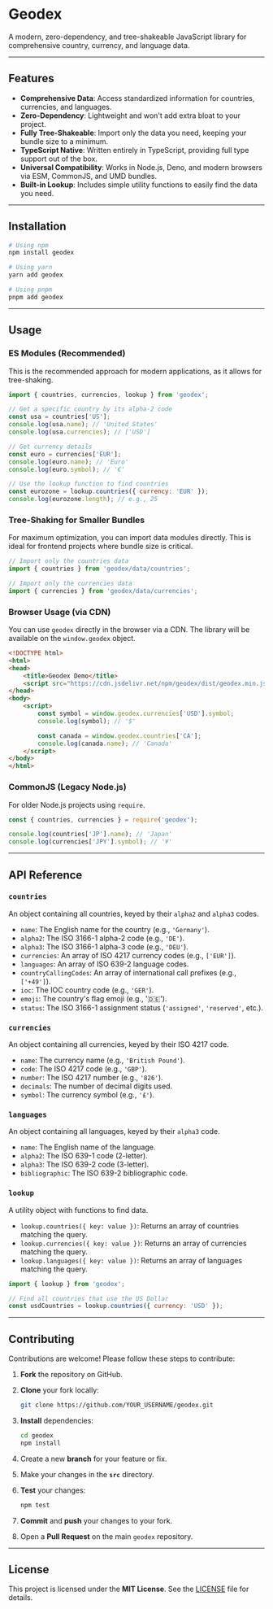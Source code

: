# Geodex

A modern, zero-dependency, and tree-shakeable JavaScript library for comprehensive country, currency, and language data.

[](https://www.google.com/search?q=https://www.npmjs.com/package/geodex)
[](https://opensource.org/licenses/MIT)
[](https://www.google.com/search?q=https://github.com/future-station/geodex/actions)

-----

## Features

- **Comprehensive Data**: Access standardized information for countries, currencies, and languages.
- **Zero-Dependency**: Lightweight and won't add extra bloat to your project.
- **Fully Tree-Shakeable**: Import only the data you need, keeping your bundle size to a minimum.
- **TypeScript Native**: Written entirely in TypeScript, providing full type support out of the box.
- **Universal Compatibility**: Works in Node.js, Deno, and modern browsers via ESM, CommonJS, and UMD bundles.
- **Built-in Lookup**: Includes simple utility functions to easily find the data you need.

-----

## Installation

```bash
# Using npm
npm install geodex

# Using yarn
yarn add geodex

# Using pnpm
pnpm add geodex
```

-----

## Usage

### ES Modules (Recommended)

This is the recommended approach for modern applications, as it allows for tree-shaking.

```javascript
import { countries, currencies, lookup } from 'geodex';

// Get a specific country by its alpha-2 code
const usa = countries['US'];
console.log(usa.name); // 'United States'
console.log(usa.currencies); // ['USD']

// Get currency details
const euro = currencies['EUR'];
console.log(euro.name); // 'Euro'
console.log(euro.symbol); // '€'

// Use the lookup function to find countries
const eurozone = lookup.countries({ currency: 'EUR' });
console.log(eurozone.length); // e.g., 25
```

### Tree-Shaking for Smaller Bundles

For maximum optimization, you can import data modules directly. This is ideal for frontend projects where bundle size is critical.

```javascript
// Import only the countries data
import { countries } from 'geodex/data/countries';

// Import only the currencies data
import { currencies } from 'geodex/data/currencies';
```

### Browser Usage (via CDN)

You can use `geodex` directly in the browser via a CDN. The library will be available on the `window.geodex` object.

```html
<!DOCTYPE html>
<html>
<head>
    <title>Geodex Demo</title>
    <script src="https://cdn.jsdelivr.net/npm/geodex/dist/geodex.min.js"></script>
</head>
<body>
    <script>
        const symbol = window.geodex.currencies['USD'].symbol;
        console.log(symbol); // '$'

        const canada = window.geodex.countries['CA'];
        console.log(canada.name); // 'Canada'
    </script>
</body>
</html>
```

### CommonJS (Legacy Node.js)

For older Node.js projects using `require`.

```javascript
const { countries, currencies } = require('geodex');

console.log(countries['JP'].name); // 'Japan'
console.log(currencies['JPY'].symbol); // '¥'
```

-----

## API Reference

### `countries`

An object containing all countries, keyed by their `alpha2` and `alpha3` codes.

- `name`: The English name for the country (e.g., `'Germany'`).
- `alpha2`: The ISO 3166-1 alpha-2 code (e.g., `'DE'`).
- `alpha3`: The ISO 3166-1 alpha-3 code (e.g., `'DEU'`).
- `currencies`: An array of ISO 4217 currency codes (e.g., `['EUR']`).
- `languages`: An array of ISO 639-2 language codes.
- `countryCallingCodes`: An array of international call prefixes (e.g., `['+49']`).
- `ioc`: The IOC country code (e.g., `'GER'`).
- `emoji`: The country's flag emoji (e.g., '🇩🇪').
- `status`: The ISO 3166-1 assignment status (`'assigned'`, `'reserved'`, etc.).

### `currencies`

An object containing all currencies, keyed by their ISO 4217 code.

- `name`: The currency name (e.g., `'British Pound'`).
- `code`: The ISO 4217 code (e.g., `'GBP'`).
- `number`: The ISO 4217 number (e.g., `'826'`).
- `decimals`: The number of decimal digits used.
- `symbol`: The currency symbol (e.g., `'£'`).

### `languages`

An object containing all languages, keyed by their `alpha3` code.

- `name`: The English name of the language.
- `alpha2`: The ISO 639-1 code (2-letter).
- `alpha3`: The ISO 639-2 code (3-letter).
- `bibliographic`: The ISO 639-2 bibliographic code.

### `lookup`

A utility object with functions to find data.

- `lookup.countries({ key: value })`: Returns an array of countries matching the query.
- `lookup.currencies({ key: value })`: Returns an array of currencies matching the query.
- `lookup.languages({ key: value })`: Returns an array of languages matching the query.

<!-- end list -->

```javascript
import { lookup } from 'geodex';

// Find all countries that use the US Dollar
const usdCountries = lookup.countries({ currency: 'USD' });
```

-----

## Contributing

Contributions are welcome\! Please follow these steps to contribute:

1. **Fork** the repository on GitHub.
2. **Clone** your fork locally:

    ```bash
    git clone https://github.com/YOUR_USERNAME/geodex.git
    ```

3. **Install** dependencies:

    ```bash
    cd geodex
    npm install
    ```

4. Create a new **branch** for your feature or fix.
5. Make your changes in the **`src`** directory.
6. **Test** your changes:

    ```bash
    npm test
    ```

7. **Commit** and **push** your changes to your fork.
8. Open a **Pull Request** on the main `geodex` repository.

-----

## License

This project is licensed under the **MIT License**. See the [LICENSE](https://www.google.com/search?q=LICENSE) file for details.
